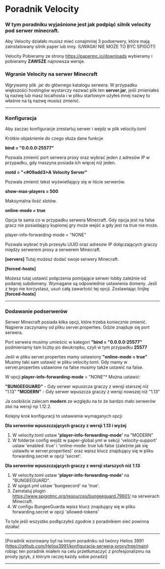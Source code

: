 # Poradnik Velocity

### W tym poradniku wyjaśnione jest jak podpiąć silnik velocity pod serwer minecraft.

Aby Velocity działało musisz mieć conajmniej 3 podserwery, które mają zainstalowany silnik paper lub inny. (UWAGA! NIE MOŻE TO BYĆ SPIGOT!)

Velocity Pobieramy ze strony https://papermc.io/downloads wybieramy i pobieramy **ZAWSZE** najnowsza wersje.

### Wgranie Velocity na serwer Minecraft

Wgrywamy plik .jar do głównego katalogu serwera. W przypadku większości hostingów wystarczy nazwać plik ten **server.jar**, jeśli zmieniałeś tą nazwę lub masz localhosta i w pliku startowym użyłeś innej nazwy to właśnie na tą nazwę musisz zmienić.

--------------------------------------------------------------------------------------------------------------------------------------------------------------------------------------------------------------------------------------------------------------------------------------
### Konfiguracja

Aby zaczac konfiguracje zrestartuj serwer i wejdz w plik velocity.toml

Krótkie objaśnienie do czego służa dane funkcje 

**bind = "0.0.0.0:25577"**  

Pozwala zmienić port serwera proxy oraz wybrać jeden z adresów IP w przypadku, gdy maszyna posiada ich więcej niż jeden.

**motd = "<#09add3>A Velocity Server"** 

Pozwala zmienić tekst wyświetlający się w liście serwerów.

**show-max-players = 500**

Maksymalna ilość slotów.

**online-mode = true**

Opcja ta sama co w przypadku serwera Minecraft. Gdy opcja jest na false gracz nie posiadający kupionej gry może wejść a gdy jest na true nie może.

player-info-forwarding-mode = "NONE"

Pozwala wybrać tryb przesyłu UUID oraz adresów IP dołączających graczy między serwerem proxy a serwerem Minecraft.

**[servers]** 
Tutaj możesz dodać swoje serwery Minecraft.

**[forced-hosts]**  

Możesz tutaj ustawić połączenia pomijające serwer lobby zależnie od podanej subdomeny. Wymagane są odpowiednie ustawienia domeny. Jeśli z tego nie korzystasz, usuń całą zawartość tej opcji.
Zostawiając linijkę **[forced-hosts]** 

--------------------------------------------------------------------------------------------------------------------------------------------------------------------------------------------------------------------------------------------------------------------------------------

### Dodawanie podserwerów

Serwer Minecraft posiada kilka opcji, które trzeba koniecznie zmienić. Najpierw zaczynamy od pliku server.properties. Gdzie znajduje się port serwera.

Port serwera musimy umieścic w kategori **"bind = "0.0.0.0:25577"** podmieniamy tam liczby po dwukropku, czyli w tym przypadku **25577**

Jeśli w pliku server.properties mamy ustawiony **"online-mode = true"** Musimy taki sam ustawić w pliku velocity.toml. Gdy mamy w server.properties ustawione na false musimy także ustawić na false.

W opcji **player-info-forwarding-mode** = "NONE"* Można ustawić:

 **"BUNGEEGUARD"** - Gdy serwer wpuszcza graczy z wersji starszej niż "1.13"
 **"MODERN"** - Gdy serwer wpuszcza graczy z wersji nowszej niż "1.13"

 Ja osobiście zalecam **modern** ze względu na to że bardzo mało serwerów stoi na wersji np 1.12.2.
 
Kolejny krok konfiguracji to ustawienie wymaganych opcji 

 **Dla serwerów wpuszczających graczy z wersji 1.13 i wyżej**  
1. W velocity.toml ustaw **'player-info-forwarding-mode'** na "MODERN"
2. W folderze config wejdź w paper-global.yml w sekcji 'velocity-support' ustaw 'enabled: true' i 'online-mode: true lub false (zależnie jak się ustawiło w server.properties)' oraz wpisz klucz znajdujący się w pliku forwarding.secret w opcji 'secret'.

**Dla serwerów wpuszczających graczy z wersji starszych niż 1.13**  
1. W velocity.toml ustaw **'player-info-forwarding-mode'** na "BUNGEEGUARD".
2. W spigot.yml ustaw 'bungeecord' na 'true'.
3. Zainstaluj plugin https://www.spigotmc.org/resources/bungeeguard.79601/ na serwerach Minecraft.
4. W configu BungeeGuarda wpisz klucz znajdujący się w pliku forwarding.secret w opcji 'allowed-tokens'

To tyle jeśli wszystko podłączyłeś zgodnie z poradnikiem sieć powinna działać

--------------------------------------------------------------------------------------------------------------------------------------------------------------------------------------------------------------------------------------------------------------------------------------


[Poradnik wzorowany był na innym poradniku od twórcy Helios 3991 (https://github.com/Helios3991/konfiguracja-serwera-proxy/tree/main) robiąc ten poradnik miałem na celu przetłumaczyć z profesjonalizmu na prosty język, z którym raczej każdy sobie poradzi]

--------------------------------------------------------------------------------------------------------------------------------------------------------------------------------------------------------------------------------------------------------------------------------------

 

